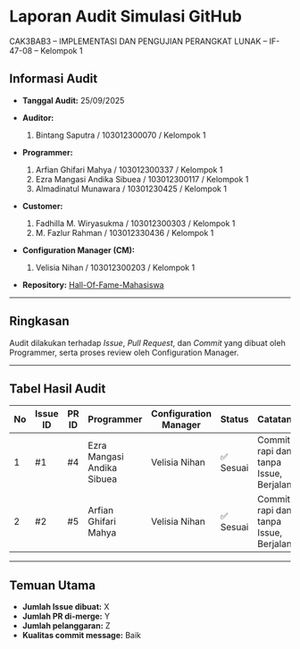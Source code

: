 # Laporan Audit Simulasi GitHub
CAK3BAB3 – IMPLEMENTASI DAN PENGUJIAN PERANGKAT LUNAK – IF-47-08 – Kelompok 1

## Informasi Audit
- **Tanggal Audit:** 25/09/2025  

- **Auditor:**  
  1. Bintang Saputra / 103012300070 / Kelompok 1  

- **Programmer:**  
  1. Arfian Ghifari Mahya / 103012300337 / Kelompok 1  
  2. Ezra Mangasi Andika Sibuea / 103012300117 / Kelompok 1  
  3. Almadinatul Munawara / 10301230425 / Kelompok 1  

- **Customer:**  
  1. Fadhilla M. Wiryasukma / 103012300303 / Kelompok 1  
  2. M. Fazlur Rahman / 103012330436 / Kelompok 1  

- **Configuration Manager (CM):**  
  1. Velisia Nihan / 103012300203 / Kelompok 1  

- **Repository:** [Hall-Of-Fame-Mahasiswa](https://github.com/velinihan/Hall-Of-Fame-Mahasiswa)

---

## Ringkasan
Audit dilakukan terhadap *Issue*, *Pull Request*, dan *Commit* yang dibuat oleh Programmer, serta proses review oleh Configuration Manager.

---

## Tabel Hasil Audit

| No | Issue ID | PR ID | Programmer | Configuration Manager | Status | Catatan |
|----|-----------|-------|-------------|------------------------|---------|----------|
| 1  | #1        | #4    | Ezra Mangasi Andika Sibuea | Velisia Nihan | ✅ Sesuai | Commit rapi dan tanpa Issue, Berjalan |
| 2  | #2        | #5    | Arfian Ghifari Mahya | Velisia Nihan | ✅ Sesuai | Commit rapi dan tanpa Issue, Berjalan |

---

## Temuan Utama
- **Jumlah Issue dibuat:** X  
- **Jumlah PR di-merge:** Y  
- **Jumlah pelanggaran:** Z  
- **Kualitas commit message:** Baik
